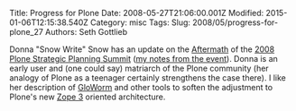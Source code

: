 Title: Progress for Plone
Date: 2008-05-27T21:06:00.001Z
Modified: 2015-01-06T12:15:38.540Z
Category: misc
Tags: 
Slug: 2008/05/progress-for-plone_27
Authors: Seth Gottlieb

Donna "Snow Write" Snow has an update on the [Aftermath](http://snowwrites.com/2008/05/25/the-summit-aftermath-psps/) of the [2008 Plone Strategic Planning Summit](http://www.openplans.org/projects/plone-strategic-planning/project-home) ([my notes from the event](http://blog.contenthere.net/2008/02/plone-strategic-planning-session.html)).  Donna is an early user and (one could say) matriarch of the Plone community (her analogy of Plone as a teenager certainly strengthens the case there).  I like her description of [GloWorm](http://weblion.psu.edu/blog/esteele/gloworm-0-1-alpha1-now-available/view) and other tools to soften the adjustment to Plone's new [Zope 3](http://www.zope.org/Products/Zope3) oriented architecture.
